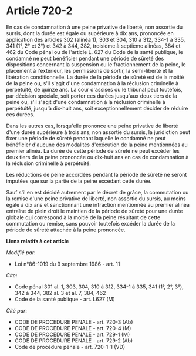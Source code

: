 # Article 720-2

En cas de condamnation à une peine privative de liberté, non assortie du sursis, dont la durée est égale ou supérieure à dix
ans, prononcée en application des articles 302 (alinéa 1), 303 et 304, 310 à 312, 334-1 à 335, 341 (1°, 2° et 3°) et 342 à
344, 382, troisième à septième alinéas, 384 et 462 du Code pénal ou de l'article L. 627 du Code de la santé publique, le
condamné ne peut bénéficier pendant une période de sûreté des dispositions concernant la suspension ou le fractionnement de
la peine, le placement à l'extérieur, les permissions de sortir, la semi-liberté et la libération conditionnelle. La durée de
la période de sûreté est de la moitié de la peine ou, s'il s'agit d'une condamnation à la réclusion criminelle à perpétuité,
de quinze ans. La cour d'assises ou le tribunal peut toutefois, par décision spéciale, soit porter ces durées jusqu'aux deux
tiers de la peine ou, s'il s'agit d'une condamnation à la réclusion criminelle à perpétuité, jusqu'à dix-huit ans, soit
exceptionnellement décider de réduire ces durées.

Dans les autres cas, lorsqu'elle prononce une peine privative de liberté d'une durée supérieure à trois ans, non assortie du
sursis, la juridiction peut fixer une période de sûreté pendant laquelle le condamné ne peut bénéficier d'aucune des
modalités d'exécution de la peine mentionnées au premier alinéa. La durée de cette période de sûreté ne peut excéder les deux
tiers de la peine prononcée ou dix-huit ans en cas de condamnation à la réclusion criminelle à perpétuité.

Les réductions de peine accordées pendant la période de sûreté ne seront imputées que sur la partie de la peine excédant
cette durée.

Sauf s'il en est décidé autrement par le décret de grâce, la commutation ou la remise d'une peine privative de liberté, non
assortie du sursis, au moins égale à dix ans et sanctionnant une infraction mentionnée au premier alinéa entraîne de plein
droit le maintien de la période de sûreté pour une durée globale qui correspond à la moitié de la peine résultant de cette
commutation ou remise, sans pouvoir toutefois excéder la durée de la période de sûreté attachée à la peine prononcée.

**Liens relatifs à cet article**

_Modifié par_:

  - Loi n°86-1019 du 9 septembre 1986 - art. 11

_Cite_:

  - Code pénal 301 al. 1, 303, 304, 310 à 312, 334-1 à 335, 341 (1°, 2°, 3°), 342 à 344, 382 al. 3 et al. 7, 384, 462
  - Code de la santé publique - art. L627 (M)

_Cité par_:

  - CODE DE PROCEDURE PENALE - art. 720-3 (Ab)
  - CODE DE PROCEDURE PENALE - art. 720-4 (M)
  - CODE DE PROCEDURE PENALE - art. 729-1 (M)
  - CODE DE PROCEDURE PENALE - art. 729-2 (Ab)
  - Code de procédure pénale - art. 720-1-1 (VD)
